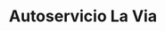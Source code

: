 ---
title: "Autoservicio La Via"
url: /colonia-del-sacramento/autoservicio-la-via/
shop: Lebensmittel
---